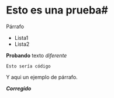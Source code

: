 # Esto es una prueba#
Párrafo
- Lista1
- Lista2

**Probando** texto *diferente*

~~~
Esto sería código
~~~

Y aqui un ejemplo de párrafo.

***Corregido***
